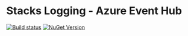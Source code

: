 # Stacks Logging - Azure Event Hub
[![Build status](https://ci.appveyor.com/api/projects/status/2o5w037c9wolyabt/branch/master?svg=true)](https://ci.appveyor.com/project/slalom-saa/stacks-logging-eventhub/branch/master)  [![NuGet Version](http://img.shields.io/nuget/v/Slalom.Stacks.Logging.EventHub.svg?style=flat)](https://www.nuget.org/packages/Slalom.Stacks.Logging.EventHub/)